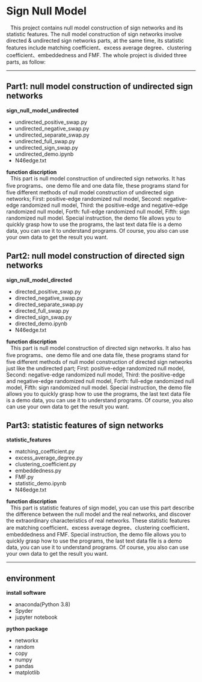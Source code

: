 # **Sign Null Model**
&ensp; This project contains null model construction of sign networks and its statistic features. The null model construction of sign networks involve directed & undirected sign networks parts, at the same time, its statistic features include matching coefficient、excess average degree、clustering coefficient、embeddedness and FMF. The whole project is divided three parts, as follow:
***
## Part1: null model construction of undirected sign networks
**sign_null_model_undirected**
* undirected_positive_swap.py  
* undirected_negative_swap.py  
* undirected_separate_swap.py  
* undirected_full_swap.py  
* undirected_sign_swap.py  
* undirected_demo.ipynb  
* N46edge.txt  
  
**function discription**  
&ensp; This part is null model construction of undirected sign networks. It has five programs、one demo file and one data file, these programs stand for five different methods of null model construction of undirected sign networks; First: positive-edge randomized null model, Second: negative-edge randomized null model, Third: the positive-edge and negative-edge randomized null model, Forth: full-edge randomized null model, Fifth: sign randomized null model. Special instruction, the demo file allows you to quickly grasp how to use the programs, the last text data file is a demo data, you can use it to understand programs. Of course, you also can use your own data to get the result you want.  
  
## Part2: null model construction of directed sign networks  
**sign_null_model_directed**
* directed_positive_swap.py    
* directed_negative_swap.py    
* directed_separate_swap.py    
* directed_full_swap.py    
* directed_sign_swap.py  
* directed_demo.ipynb  
* N46edge.txt  

**function discription**    
&ensp; This part is null model construction of directed sign networks. It also has five programs、one demo file and one data file, these programs stand for five different methods of null model construction of directed sign networks just like the undirected part; First: positive-edge randomized null model, Second: negative-edge randomized null model, Third: the positive-edge and negative-edge randomized null model, Forth: full-edge randomized null model, Fifth: sign randomized null model. Special instruction, the demo file allows you to quickly grasp how to use the programs, the last text data file is a demo data, you can use it to understand programs. Of course, you also can use your own data to get the result you want.  

## Part3: statistic features of sign networks  
**statistic_features**  
* matching_coefficient.py  
* excess_average_degree.py  
* clustering_coefficient.py  
* embeddedness.py  
* FMF.py  
* statistic_demo.ipynb   
* N46edge.txt  

**function discription**  
&ensp; This part is statistic features of sign model, you can use this part describe the difference between the null model and the real networks, and discover the extraordinary characteristics of real networks. These statistic features are matching coefficient、excess average degree、clustering coefficient、embeddedness and FMF. Special instruction, the demo file allows you to quickly grasp how to use the programs, the last text data file is a demo data, you can use it to understand programs. Of course, you also can use your own data to get the result you want.  

***
## environment  
**install software**
* anaconda(Python 3.8)  
* Spyder  
* jupyter notebook  

**python package**
* networkx  
* random  
* copy  
* numpy  
* pandas  
* matplotlib















